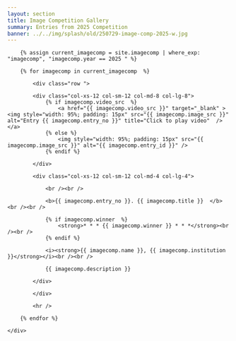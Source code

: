 ```yaml
---
layout: section
title: Image Competition Gallery
summary: Entries from 2025 Competition
banner: ../../img/splash/old/250729-image-comp-2025-w.jpg
---
```


<section id="service">
	<div class="container">
	
		{% assign current_imagecomp = site.imagecomp | where_exp: "imagecomp", "imagecomp.year == 2025 " %}

		{% for imagecomp in current_imagecomp  %}
	
			<div class="row ">	
	
			<div class="col-xs-12 col-sm-12 col-md-8 col-lg-8">
				{% if imagecomp.video_src  %}
					<a href="{{ imagecomp.video_src }}" target="_blank" ><img style="width: 95%; padding: 15px" src="{{ imagecomp.image_src }}" alt="Entry {{ imagecomp.entry_no }}" title="Click to play video"  /></a>
				{% else %}
					<img style="width: 95%; padding: 15px" src="{{ imagecomp.image_src }}" alt="{{ imagecomp.entry_id }}" />
				{% endif %}
				
			</div>
				
			<div class="col-xs-12 col-sm-12 col-md-4 col-lg-4">
	        
				<br /><br />
	  
				<b>{{ imagecomp.entry_no }}. {{ imagecomp.title }}  </b><br /><br />
				 
				{% if imagecomp.winner  %}
					<strong>* * * {{ imagecomp.winner }} * * *</strong><br /><br />
				{% endif %}

				<i><strong>{{ imagecomp.name }}, {{ imagecomp.institution }}</strong></i><br /><br />
 
				{{ imagecomp.description }}
 
			</div>
			
			</div>	
	
			<hr />
		
		{% endfor %}
						
	</div>
</section>


